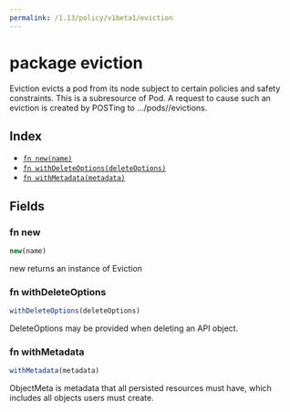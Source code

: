 ```yaml
---
permalink: /1.13/policy/v1beta1/eviction
---
```


# package eviction

Eviction evicts a pod from its node subject to certain policies and safety constraints. This is a subresource of Pod.  A request to cause such an eviction is created by POSTing to .../pods/<pod name>/evictions.

## Index

* [`fn new(name)`](#fn-new)
* [`fn withDeleteOptions(deleteOptions)`](#fn-withdeleteoptions)
* [`fn withMetadata(metadata)`](#fn-withmetadata)

## Fields

### fn new

```ts
new(name)
```

new returns an instance of Eviction

### fn withDeleteOptions

```ts
withDeleteOptions(deleteOptions)
```

DeleteOptions may be provided when deleting an API object.

### fn withMetadata

```ts
withMetadata(metadata)
```

ObjectMeta is metadata that all persisted resources must have, which includes all objects users must create.
